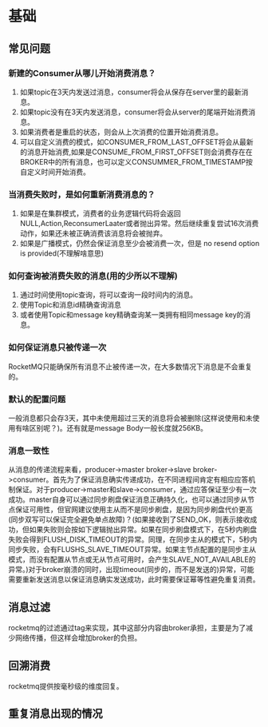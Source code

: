 # 基础

## 常见问题

### 新建的Consumer从哪儿开始消费消息？

1. 如果topic在3天内发送过消息，consumer将会从保存在server里的最新消息。
2. 如果topic没有在3天内发送消息，consumer将会从server的尾端开始消费消息。
3. 如果消费者是重启的状态，则会从上次消费的位置开始消费消息。
4. 可以自定义消费的模式，如CONSUMER_FROM_LAST_OFFSET将会从最新的消息开始消费,如果是CONSUME_FROM_FIRST_OFFSET则会消费存在在BROKER中的所有消息，也可以定义CONSUMMER_FROM_TIMESTAMP按自定义时间开始消费。

### 当消费失败时，是如何重新消费消息的？

1. 如果是在集群模式，消费者的业务逻辑代码将会返回NULL,Action,ReconsumerLaater或者抛出异常。然后继续重复尝试16次消费动作，如果还未被正确消费该消息将会被抛弃。
2. 如果是广播模式，仍然会保证消息至少会被消费一次，但是 no resend option is provided(不理解啥意思)

### 如何查询被消费失败的消息(用的少所以不理解)

1. 通过时间使用topic查询，将可以查询一段时间内的消息。
2. 使用Topic和消息id精确查询消息
3. 或者使用Topic和message key精确查询某一类拥有相同message key的消息。

### 如何保证消息只被传递一次

RocketMQ只能确保所有消息不止被传递一次，在大多数情况下消息是不会重复的。

### 默认的配置问题

一般消息都只会存3天，其中未使用超过三天的消息将会被删除(这样说使用和未使用有啥区别呢？)。还有就是message Body一般长度就256KB。

### 消息一致性

从消息的传递流程来看，producer->master broker->slave broker->consumer。首先为了保证消息确实传递成功，在不同进程间肯定有相应应答机制保证。对于producer->master和slave->consumer，通过应答保证至少有一次成功。master自身可以通过同步刷盘保证消息正确持久化，也可以通过同步从节点保证可用性，但官网建议使用主从而不是同步刷盘，是因为同步刷盘代价更高(同步双写可以保证完全避免单点故障)？(如果接收到了SEND_OK，则表示接收成功，但如果失败则会按如下逻辑抛出异常。如果在同步刷盘模式下，在5秒内刷盘失败会得到FLUSH\_DISK\_TIMEOUT的异常。同理，在同步主从的模式下，5秒内同步失败，会有FLUSHS\_SLAVE\_TIMEOUT异常。如果主节点配置的是同步主从模式，而没有配置从节点或无从节点可用时，会产生SLAVE\_NOT\_AVAILABLE的异常。)对于broker崩溃的同时，出现timeout(同步的，而不是发送的)异常，可能需要重新发送消息以保证消息确实发送成功，此时需要保证幂等性避免重复消费。

## 消息过滤

rocketmq的过滤通过tag来实现，其中这部分内容由broker承担，主要是为了减少网络传播，但这样会增加broker的负担。

## 回溯消费

rocketmq提供按毫秒级的维度回复。

## 重复消息出现的情况
